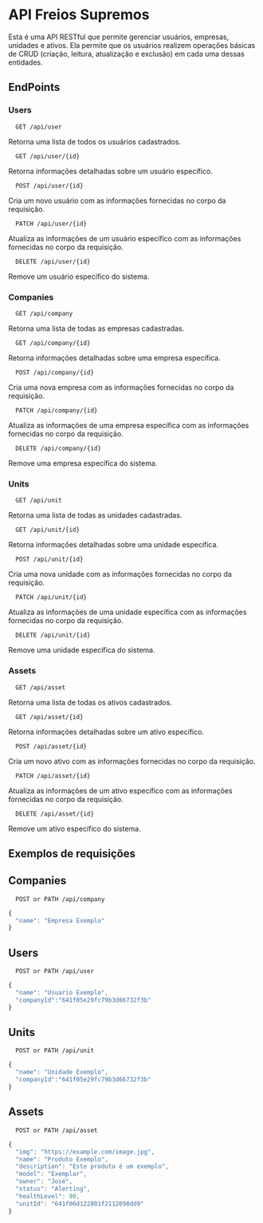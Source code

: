 
# API Freios Supremos 

Esta é uma API RESTful que permite gerenciar usuários, empresas, unidades e ativos. Ela permite que os usuários realizem operações básicas de CRUD (criação, leitura, atualização e exclusão) em cada uma dessas entidades.



## EndPoints

### Users

```http
  GET /api/user
```
Retorna uma lista de todos os usuários cadastrados.

```http
  GET /api/user/{id}
```
Retorna informações detalhadas sobre um usuário específico.

```http
  POST /api/user/{id}
```
Cria um novo usuário com as informações fornecidas no corpo da requisição.

```http
  PATCH /api/user/{id}
```
Atualiza as informações de um usuário específico com as informações fornecidas no corpo da requisição.

```http
  DELETE /api/user/{id}
```
Remove um usuário específico do sistema.

### Companies

```http
  GET /api/company
```
Retorna uma lista de todas as empresas cadastradas.

```http
  GET /api/company/{id}
```
Retorna informações detalhadas sobre uma empresa específica.

```http
  POST /api/company/{id}
```
Cria uma nova empresa com as informações fornecidas no corpo da requisição.

```http
  PATCH /api/company/{id}
```
Atualiza as informações de uma empresa específica com as informações fornecidas no corpo da requisição.

```http
  DELETE /api/company/{id}
```
Remove uma empresa específica do sistema.

### Units

```http
  GET /api/unit
```
Retorna uma lista de todas as unidades cadastradas.

```http
  GET /api/unit/{id}
```
Retorna informações detalhadas sobre uma unidade específica.

```http
  POST /api/unit/{id}
```
Cria uma nova unidade com as informações fornecidas no corpo da requisição.

```http
  PATCH /api/unit/{id}
```
Atualiza as informações de uma unidade específica com as informações fornecidas no corpo da requisição.

```http
  DELETE /api/unit/{id}
```
Remove uma unidade específica do sistema.

### Assets

```http
  GET /api/asset
```
Retorna uma lista de todas os ativos cadastrados.

```http
  GET /api/asset/{id}
```
Retorna informações detalhadas sobre um ativo específico.

```http
  POST /api/asset/{id}
```
Cria um novo ativo com as informações fornecidas no corpo da requisição.

```http
  PATCH /api/asset/{id}
```
Atualiza as informações de um ativo específico com as informações fornecidas no corpo da requisição.

```http
  DELETE /api/asset/{id}
```
Remove um ativo específico do sistema.





## Exemplos de requisições
## Companies
```http
  POST or PATH /api/company
```

```javascript
{
  "name": "Empresa Exemplo"
}
```
## Users
```http
  POST or PATH /api/user
```

```javascript
{
  "name": "Usuario Exemplo",
  "companyId":"641f05e29fc79b3d66732f3b"
}
```
## Units
```http
  POST or PATH /api/unit
```

```javascript
{
  "name": "Unidade Exemplo",
  "companyId":"641f05e29fc79b3d66732f3b"
}
```
## Assets
```http
  POST or PATH /api/asset
```

```javascript
{
  "img": "https://example.com/image.jpg",
  "name": "Produto Exemplo",
  "description": "Este produto é um exemplo",
  "model": "Exemplar",
  "owner": "José",
  "status": "Alerting",
  "healthLevel": 90,
  "unitId": "641f06d122801f2112098dd9"
}
```



